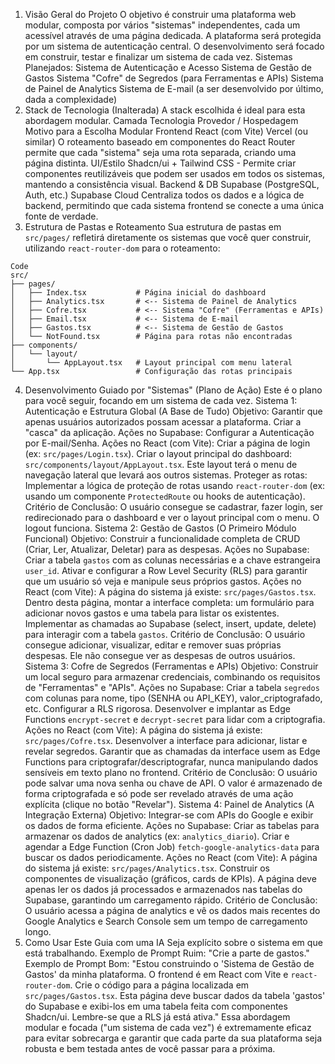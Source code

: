 1. Visão Geral do Projeto
O objetivo é construir uma plataforma web modular, composta por vários "sistemas" independentes, cada um acessível através de uma página dedicada. A plataforma será protegida por um sistema de autenticação central. O desenvolvimento será focado em construir, testar e finalizar um sistema de cada vez.
Sistemas Planejados:
Sistema de Autenticação e Acesso
Sistema de Gestão de Gastos
Sistema "Cofre" de Segredos (para Ferramentas e APIs)
Sistema de Painel de Analytics
Sistema de E-mail (a ser desenvolvido por último, dada a complexidade)
2. Stack de Tecnologia (Inalterada)
A stack escolhida é ideal para esta abordagem modular.
Camada	Tecnologia	Provedor / Hospedagem	Motivo para a Escolha Modular
Frontend	React (com Vite)	Vercel (ou similar)	O roteamento baseado em componentes do React Router permite que cada "sistema" seja uma rota separada, criando uma página distinta.
UI/Estilo	Shadcn/ui + Tailwind CSS	-	Permite criar componentes reutilizáveis que podem ser usados em todos os sistemas, mantendo a consistência visual.
Backend & DB	Supabase (PostgreSQL, Auth, etc.)	Supabase Cloud	Centraliza todos os dados e a lógica de backend, permitindo que cada sistema frontend se conecte a uma única fonte de verdade.
3. Estrutura de Pastas e Roteamento
Sua estrutura de pastas em `src/pages/` refletirá diretamente os sistemas que você quer construir, utilizando `react-router-dom` para o roteamento:
```
Code
src/
├── pages/
│   ├── Index.tsx           # Página inicial do dashboard
│   ├── Analytics.tsx       # <-- Sistema de Painel de Analytics
│   ├── Cofre.tsx           # <-- Sistema "Cofre" (Ferramentas e APIs)
│   ├── Email.tsx           # <-- Sistema de E-mail
│   ├── Gastos.tsx          # <-- Sistema de Gestão de Gastos
│   └── NotFound.tsx        # Página para rotas não encontradas
├── components/
│   └── layout/
│       └── AppLayout.tsx   # Layout principal com menu lateral
└── App.tsx                 # Configuração das rotas principais
```
4. Desenvolvimento Guiado por "Sistemas" (Plano de Ação)
Este é o plano para você seguir, focando em um sistema de cada vez.
Sistema 1: Autenticação e Estrutura Global (A Base de Tudo)
Objetivo: Garantir que apenas usuários autorizados possam acessar a plataforma. Criar a "casca" da aplicação.
Ações no Supabase:
Configurar a Autenticação por E-mail/Senha.
Ações no React (com Vite):
Criar a página de login (ex: `src/pages/Login.tsx`).
Criar o layout principal do dashboard: `src/components/layout/AppLayout.tsx`. Este layout terá o menu de navegação lateral que levará aos outros sistemas.
Proteger as rotas: Implementar a lógica de proteção de rotas usando `react-router-dom` (ex: usando um componente `ProtectedRoute` ou hooks de autenticação).
Critério de Conclusão: O usuário consegue se cadastrar, fazer login, ser redirecionado para o dashboard e ver o layout principal com o menu. O logout funciona.
Sistema 2: Gestão de Gastos (O Primeiro Módulo Funcional)
Objetivo: Construir a funcionalidade completa de CRUD (Criar, Ler, Atualizar, Deletar) para as despesas.
Ações no Supabase:
Criar a tabela `gastos` com as colunas necessárias e a chave estrangeira `user_id`.
Ativar e configurar a Row Level Security (RLS) para garantir que um usuário só veja e manipule seus próprios gastos.
Ações no React (com Vite):
A página do sistema já existe: `src/pages/Gastos.tsx`.
Dentro desta página, montar a interface completa: um formulário para adicionar novos gastos e uma tabela para listar os existentes.
Implementar as chamadas ao Supabase (select, insert, update, delete) para interagir com a tabela `gastos`.
Critério de Conclusão: O usuário consegue adicionar, visualizar, editar e remover suas próprias despesas. Ele não consegue ver as despesas de outros usuários.
Sistema 3: Cofre de Segredos (Ferramentas e APIs)
Objetivo: Construir um local seguro para armazenar credenciais, combinando os requisitos de "Ferramentas" e "APIs".
Ações no Supabase:
Criar a tabela `segredos` com colunas para nome, tipo (SENHA ou API_KEY), valor_criptografado, etc.
Configurar a RLS rigorosa.
Desenvolver e implantar as Edge Functions `encrypt-secret` e `decrypt-secret` para lidar com a criptografia.
Ações no React (com Vite):
A página do sistema já existe: `src/pages/Cofre.tsx`.
Desenvolver a interface para adicionar, listar e revelar segredos.
Garantir que as chamadas da interface usem as Edge Functions para criptografar/descriptografar, nunca manipulando dados sensíveis em texto plano no frontend.
Critério de Conclusão: O usuário pode salvar uma nova senha ou chave de API. O valor é armazenado de forma criptografada e só pode ser revelado através de uma ação explícita (clique no botão "Revelar").
Sistema 4: Painel de Analytics (A Integração Externa)
Objetivo: Integrar-se com APIs do Google e exibir os dados de forma eficiente.
Ações no Supabase:
Criar as tabelas para armazenar os dados de analytics (ex: `analytics_diario`).
Criar e agendar a Edge Function (Cron Job) `fetch-google-analytics-data` para buscar os dados periodicamente.
Ações no React (com Vite):
A página do sistema já existe: `src/pages/Analytics.tsx`.
Construir os componentes de visualização (gráficos, cards de KPIs).
A página deve apenas ler os dados já processados e armazenados nas tabelas do Supabase, garantindo um carregamento rápido.
Critério de Conclusão: O usuário acessa a página de analytics e vê os dados mais recentes do Google Analytics e Search Console sem um tempo de carregamento longo.
5. Como Usar Este Guia com uma IA
Seja explícito sobre o sistema em que está trabalhando.
Exemplo de Prompt Ruim: "Crie a parte de gastos."
Exemplo de Prompt Bom: "Estou construindo o 'Sistema de Gestão de Gastos' da minha plataforma. O frontend é em React com Vite e `react-router-dom`. Crie o código para a página localizada em `src/pages/Gastos.tsx`. Esta página deve buscar dados da tabela 'gastos' do Supabase e exibi-los em uma tabela feita com componentes Shadcn/ui. Lembre-se que a RLS já está ativa."
Essa abordagem modular e focada ("um sistema de cada vez") é extremamente eficaz para evitar sobrecarga e garantir que cada parte da sua plataforma seja robusta e bem testada antes de você passar para a próxima.